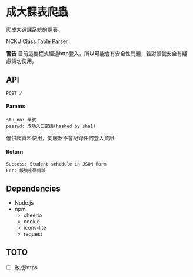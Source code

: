 # 成大課表爬蟲

爬成大選課系統的課表。

[NCKU Class Table Parser](https://ncku-classtable-parser.herokuapp.com)

**警告** 目前這隻程式經過http登入，所以可能會有安全性問題，若對帳號安全有疑慮請勿使用。

## API
```
POST /
```
#### Params
```
stu_no: 學號
passwd: 成功入口密碼(hashed by sha1)
```
僅供爬資料使用，伺服器不會記錄任何登入資訊
#### Return
```
Success: Student schedule in JSON form
Err: 帳號密碼錯誤
```

## Dependencies
* Node.js
* npm
    * cheerio
    * cookie
    * iconv-lite
    * request

## TOTO
- [ ] 改成https
